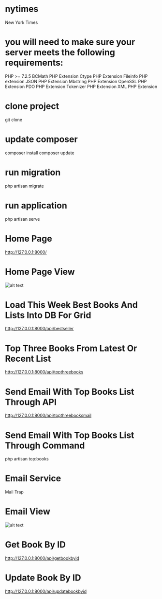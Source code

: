 # nytimes
New York Times

# you will need to make sure your server meets the following requirements:
PHP >= 7.2.5
BCMath PHP Extension
Ctype PHP Extension
Fileinfo PHP extension
JSON PHP Extension
Mbstring PHP Extension
OpenSSL PHP Extension
PDO PHP Extension
Tokenizer PHP Extension
XML PHP Extension

# clone project
git clone <url>

# update composer
composer install
composer update

# run migration
php artisan migrate

# run application
php artisan serve

# Home Page
http://127.0.0.1:8000/

# Home Page View
![alt text](https://www.linkpicture.com/q/screencapture-127-0-0-1-8000-2022-11-28-12_42_52.png)

# Load This Week Best Books And Lists Into DB For Grid
http://127.0.0.1:8000/api/bestseller

# Top Three Books From Latest Or Recent List
http://127.0.0.1:8000/api/topthreebooks

# Send Email With Top Books List Through API
http://127.0.0.1:8000/api/topthreebooksmail

# Send Email With Top Books List Through Command
php artisan top:books

# Email Service
Mail Trap 

# Email View
![alt text](https://www.linkpicture.com/q/screencapture-mailtrap-io-inboxes-388462-messages-3135606652-responsive-2022-11-28-12_26_55.png)

# Get Book By ID
http://127.0.0.1:8000/api/getbookbyid

# Update Book By ID
http://127.0.0.1:8000/api/updatebookbyid